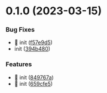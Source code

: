 

# 0.1.0 (2023-03-15)


### Bug Fixes

* 🐛 init ([f57e9d5](https://github.com/zhangyanliangll/lb-vant-form/commit/f57e9d59e7db0b2e88668b33dd4e989333348b87))
* init ([394b480](https://github.com/zhangyanliangll/lb-vant-form/commit/394b480fba5cff63d8a5a1ac9f1e3b5674413537))


### Features

* 🎸 init ([849767a](https://github.com/zhangyanliangll/lb-vant-form/commit/849767a7302349a4b73972e793b1c6a1bd73ec9f))
* 🎸 init ([659cfe5](https://github.com/zhangyanliangll/lb-vant-form/commit/659cfe56ae41e256d08ebc6ab3f9b0a3dc1f45ad))